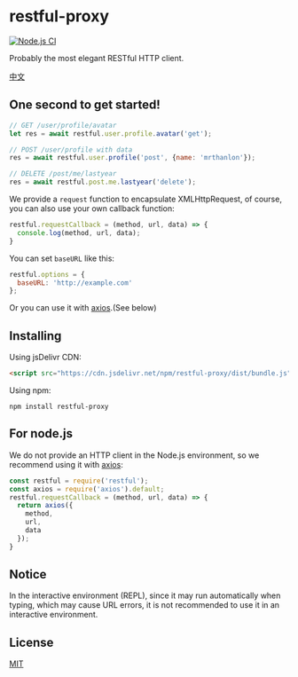 # restful-proxy

[![Node.js CI](https://github.com/MrThanlon/restful-proxy/actions/workflows/node.js.yml/badge.svg)](https://github.com/MrThanlon/restful-proxy/actions/workflows/node.js.yml)

Probably the most elegant RESTful HTTP client.

[中文](https://github.com/MrThanlon/restful-proxy/blob/master/README_zh.md)

## One second to get started!

```javascript
// GET /user/profile/avatar
let res = await restful.user.profile.avatar('get');

// POST /user/profile with data
res = await restful.user.profile('post', {name: 'mrthanlon'});

// DELETE /post/me/lastyear
res = await restful.post.me.lastyear('delete');
```

We provide a `request` function to encapsulate XMLHttpRequest, of course, you can also use your own callback function:

```javascript
restful.requestCallback = (method, url, data) => {
  console.log(method, url, data);
}
```

You can set `baseURL` like this:

```javascript
restful.options = {
  baseURL: 'http://example.com'
};
```

Or you can use it with [axios](https://github.com/axios/axios).(See below)

## Installing

Using jsDelivr CDN:

```html
<script src="https://cdn.jsdelivr.net/npm/restful-proxy/dist/bundle.js"></script>
```

Using npm:

```shell
npm install restful-proxy
```

## For node.js

We do not provide an HTTP client in the Node.js environment, so we recommend using it with [axios](https://github.com/axios/axios):

```javascript
const restful = require('restful');
const axios = require('axios').default;
restful.requestCallback = (method, url, data) => {
  return axios({
    method,
    url,
    data
  });
}
```

## Notice

In the interactive environment (REPL), since it may run automatically when typing, which may cause URL errors, it is not recommended to use it in an interactive environment.

## License

[MIT](https://github.com/MrThanlon/restful-proxy/blob/master/LICENSE)
